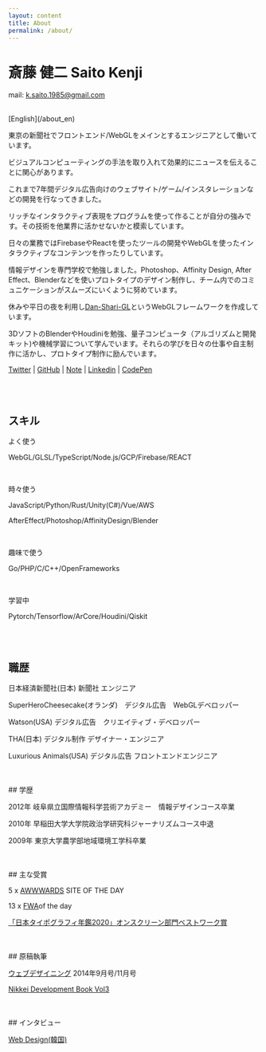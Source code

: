 ```yaml
---
layout: content
title: About
permalink: /about/
---
```



<h1 class="about-h1">斎藤 健二 Saito Kenji</h1>

mail: k.saito.1985@gmail.com

<br>
[English](/about_en)

東京の新聞社でフロントエンド/WebGLをメインとするエンジニアとして働いています。

ビジュアルコンピューティングの手法を取り入れて効果的にニュースを伝えることに関心があります。

これまで7年間デジタル広告向けのウェブサイト/ゲーム/インスタレーションなどの開発を行なってきました。

リッチなインタラクティブ表現をプログラムを使って作ることが自分の強みです。その技術を他業界に活かせないかと模索しています。

日々の業務ではFirebaseやReactを使ったツールの開発やWebGLを使ったインタラクティブなコンテンツを作ったりしています。

情報デザインを専門学校で勉強しました。Photoshop、Affinity Design, After Effect、Blenderなどを使いプロトタイプのデザイン制作し、チーム内でのコミュニケーションがスムーズにいくように努めています。

休みや平日の夜を利用し[Dan-Shari-GL](https://github.com/kenjiSpecial/dan-shari-gl)というWebGLフレームワークを作成しています。

3DソフトのBlenderやHoudiniを勉強、量子コンピュータ（アルゴリズムと開発キット)や機械学習について学んでいます。それらの学びを日々の仕事や自主制作に活かし、プロトタイプ制作に励んでいます。

[Twitter](https://twitter.com/kenji_special)
 | [GitHub](https://github.com/kenjiSpecial)
 | [Note](https://note.com/kenji_special)
 | [Linkedin](https://www.linkedin.com/in/kenji-saito-5a327340)
 | [CodePen](http://codepen.io/kenjiSpecial/)

<br>
<br>
<h2>スキル</h2>

よく使う

WebGL/GLSL/TypeScript/Node.js/GCP/Firebase/REACT

<br>

時々使う

JavaScript/Python/Rust/Unity(C#)/Vue/AWS

AfterEffect/Photoshop/AffinityDesign/Blender

<br>

趣味で使う

Go/PHP/C/C++/OpenFrameworks

<br>

学習中

Pytorch/Tensorflow/ArCore/Houdini/Qiskit

<br>
<br>

## 職歴

日本経済新聞社(日本) 新聞社 エンジニア

SuperHeroCheesecake(オランダ)　デジタル広告　WebGLデベロッパー

Watson(USA) デジタル広告　クリエイティブ・デベロッパー

THA(日本) デジタル制作 デザイナー・エンジニア

Luxurious Animals(USA) デジタル広告 フロントエンドエンジニア


<br>
<br>
## 学歴

2012年 岐阜県立国際情報科学芸術アカデミー　情報デザインコース卒業

2010年 早稲田大学大学院政治学研究科ジャーナリズムコース中退

2009年 東京大学農学部地域環境工学科卒業

<br>
<br>
## 主な受賞

5 x [AWWWARDS](https://www.awwwards.com/) SITE OF THE DAY

13 x [FWA](https://thefwa.com/)of the day

[「日本タイポグラフィ年鑑2020」オンスクリーン部門ベストワーク賞](https://www.nikkei.com/article/DGXMZO52016060R11C19A1000000/)


<br>
<br>
## 原稿執筆

[ウェブデザイニング](https://book.mynavi.jp/wdonline/) 2014年9月号/11月号

[Nikkei Development Book Vol3](http://kenjispecial.github.io/2019/09/nikkei-article)

<br>
<br>
## インタビュー

[Web Design(韓国)](http://kenjispecial.github.io/2015/09/magazine)

